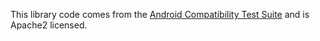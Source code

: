 This library code comes from the [Android Compatibility Test
Suite](https://android.googlesource.com/platform/cts/+/57d89b24d452e7188ce4bf90be36e983118a3359/tests/security/src/android/keystore/cts)
and is Apache2 licensed.
